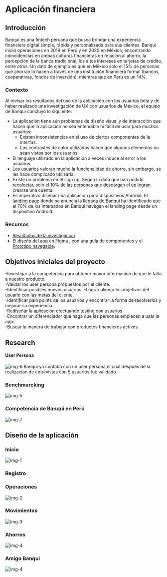 # Aplicación financiera
## Introducción
Banqui es una fintech peruana que busca brindar una experiencia financiera
digital simple, rápida y  personalizada para sus clientes. Banqui inició
operaciones en 2019 en Perú y en 2020 en México, encontrando coincidencias en
ambas culturas financieras en relación al ahorro, la percepción de la banca
tradicional, los altos intereses en tarjetas de crédito, entre otros. Un dato
de ejemplo es que en México solo el 15% de personas que ahorran lo hacen a
través de una institución financiera formal (bancos, cooperativas, fondos de
inversión), mientras que en Perú es un 14%.

### Contexto

Al revisar los resultados del uso de la aplicación con los usuarios beta
y de haber realizado una investigación de UX con usuarios de México, el
equipo de Banqui concluyó lo siguiente:

- La aplicación tiene aún problemas de diseño visual y de interacción que
  hacen que la aplicación no sea entendible ni fácil de usar para muchos
  usuarios:
  * Existen inconsistencias en el uso de ciertos componentes de la interfaz.
  * Los contrastes de color utilizados hacen que algunos elementos no
    sean vistos por los usuarios.
- El lenguaje utilizado en la aplicación a veces induce al error a los
  usuarios. 
- Los usuarios valoran mucho la funcionalidad de ahorro, sin embargo, se les
  hace complicado utilizarla.
- Existe un problema en el sign up. Según la data que han podido recolectar,
  solo el 10% de las personas que descargan el up logran crearse una cuenta.
- Es imperativo diseñar una aplicación para dispositivos Android. El [landing
  page](http://banqui.pagedemo.co/) donde se anuncia la llegada de Banqui ha
  identificado que el 70% de los intersados en Banqui navegan el landing page
  desde un dispositivo Android.

### Recursos

- [Resultados de la investigación](https://docs.google.com/presentation/d/1EzfS-bl0Wyl29WH34LZancc_Qo-3Gewt9P0lYfEPN4E/edit#slide=id.g7fac357d58_0_202)
- El [diseño del app en Figma](https://www.figma.com/file/S2NwVUvMYU5J30EhTBrnEK/LIM-App-Financiera?node-id=810%3A7200)
, con una guía de componentes y el [Prototipo navegable](https://marvelapp.com/1hj56576).


## Objetivos iniciales del proyecto
-Investigar a la competencia para obtener mayor informacion de que le falta a nuestro producto.  
-Validar los user persona propuestos por el cliente.  
-Identificar posibles nuevos usuarios.
-Lograr alinear los objetivos del usuario con las metas del cliente.  
-Identificar pain points de los usuarios y encontrar la forma de resolverlos y mejorar su  experiencia.  
-Rediseñar la aplicación efectuando testing con usuarios.  
-Encontrar un diferenciador que haga que las personas empiecen a usar la app.  
-Buscar la manera de trabajar con productos financieros activos.

## Research
#### User Persona 
![img-6](https://github.com/claudiacortezb/ux-cohort-mixto/blob/master/01-redesign/img/user.png)
Banqui ya contaba con un user persona,el cual después de la realización de entrevistas con 5 usuarios fue validado
### Benchmarcking
![img-5](https://github.com/claudiacortezb/ux-cohort-mixto/blob/master/01-redesign/img/bench.jpg)
### Competencia de Banqui en Perú
![img-7](https://github.com/claudiacortezb/ux-cohort-mixto/blob/master/01-redesign/img/compe.jpg)

## Diseño de la aplicación
### Inicio
![img-1](https://github.com/claudiacortezb/ux-cohort-mixto/blob/master/01-redesign/img/1.jpg)
### Registro
### Operaciones
![img-2](https://github.com/claudiacortezb/ux-cohort-mixto/blob/master/01-redesign/img/2.jpg)
### Movimientos
![img-3](https://github.com/claudiacortezb/ux-cohort-mixto/blob/master/01-redesign/img/3.jpg)
### Ahorros
![img-4](https://github.com/claudiacortezb/ux-cohort-mixto/blob/master/01-redesign/img/5.jpg)
### Amigo Banqui
![img-4](https://github.com/claudiacortezb/ux-cohort-mixto/blob/master/01-redesign/img/4.jpg)





